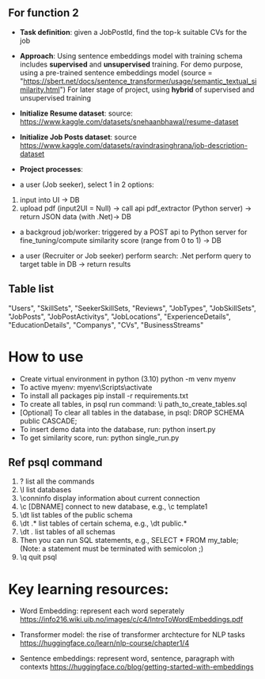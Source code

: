 ## For function 2
- **Task definition**: given a JobPostId, find the top-k suitable CVs for the job
- **Approach**: Using sentence embeddings model with training schema includes
	**supervised** and **unsupervised** training.
	For demo purpose, using a pre-trained sentence embeddings model (source = "https://sbert.net/docs/sentence_transformer/usage/semantic_textual_similarity.html")
	For later stage of project, using **hybrid** of supervised and unsupervised training

- **Initialize Resume dataset**: source: https://www.kaggle.com/datasets/snehaanbhawal/resume-dataset
- **Initialize Job Posts dataset**: source https://www.kaggle.com/datasets/ravindrasinghrana/job-description-dataset

- **Project processes**:
- a user (Job seeker), select 1 in 2 options:
1) input into UI -> DB
2) upload pdf (input2UI = Null) -> call api pdf_extractor (Python server)
-> return JSON data (with .Net)-> DB

- a backgroud job/worker: triggered by a POST api to Python server
for fine_tuning/compute similarity score (range from 0 to 1) -> DB

- a user (Recruiter or Job seeker) perform search:
	.Net perform query to target table in DB -> return results


## Table list
"Users", "SkillSets", "SeekerSkillSets, "Reviews", "JobTypes", "JobSkillSets", "JobPosts", "JobPostActivitys", "JobLocations", "ExperienceDetails", "EducationDetails", "Companys", "CVs", "BusinessStreams"

# How to use
- Create virtual environment in python (3.10)
python -m venv myenv
- To active myenv:
myenv\Scripts\activate
- To install all packages
pip install -r requirements.txt
- To create all tables, in psql run command:
\i path_to_create_tables.sql
- [Optional] To clear all tables in the database, in psql:
DROP SCHEMA public CASCADE;
- To insert demo data into the database, run:
python insert.py
- To get similarity score, run:
python single_run.py

## Ref psql command
1) \? list all the commands
2) \l list databases
3) \conninfo display information about current connection
4) \c [DBNAME] connect to new database, e.g., \c template1
5) \dt list tables of the public schema
6) \dt <schema-name>.* list tables of certain schema, e.g., \dt public.*
7) \dt *.* list tables of all schemas
8) Then you can run SQL statements, e.g., SELECT * FROM my_table;(Note: a statement must be terminated with semicolon ;)
9) \q quit psql



# Key learning resources:
- Word Embedding: represent each word seperately 
https://info216.wiki.uib.no/images/c/c4/IntroToWordEmbeddings.pdf 

- Transformer model: the rise of transformer archtecture for NLP tasks
https://huggingface.co/learn/nlp-course/chapter1/4

- Sentence embeddings: represent word, sentence, paragraph with contexts
https://huggingface.co/blog/getting-started-with-embeddings
